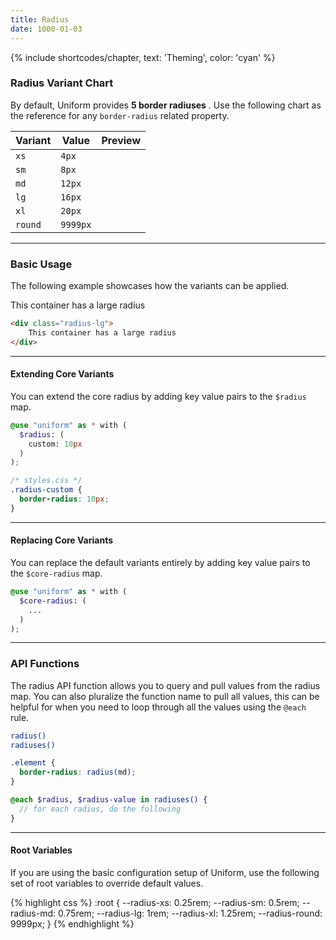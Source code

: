 ```yaml
---
title: Radius
date: 1000-01-03
---
```


{% include shortcodes/chapter, text: 'Theming', color: 'cyan' %}

### Radius Variant Chart

By default, Uniform provides **5 border radiuses** . Use the following chart as the reference for any `border-radius` related property.

<table class="table">
  <thead class="uppercase font-xs font-600 tracking-1 color-black">
    <tr>
      <th>
        Variant
      </th>
      <th>
        Value
      </th>
      <th>
        Preview
      </th>
    </tr>
  </thead>
  <tbody class="font-sm">
    <tr>
      <td><code class="color-teal-500">xs</code></td>
      <td><code class="color-gray-600">4px</code></td>
      <td>
        <div class="radius-sm bg-black w-12 h-12"></div>
      </td>
    </tr>
    <tr>
      <td><code class="color-teal-500">sm</code></td>
      <td><code class="color-gray-600">8px</code></td>
      <td>
        <div class="radius-sm bg-black w-12 h-12"></div>
      </td>
    </tr>
    <tr>
      <td><code class="color-teal-500">md</code></td>
      <td><code class="color-gray-600">12px</code></td>
      <td>
        <div class="radius-md bg-black w-12 h-12"></div>
      </td>
    </tr>
    <tr>
      <td><code class="color-teal-500">lg</code></td>
      <td><code class="color-gray-600">16px</code></td>
      <td>
        <div class="radius-lg bg-black w-12 h-12"></div>
      </td>
    </tr>
    <tr>
      <td><code class="color-teal-500">xl</code></td>
      <td><code class="color-gray-600">20px</code></td>
      <td>
        <div class="radius-lg bg-black w-12 h-12"></div>
      </td>
    </tr>
    <tr>
      <td><code class="color-teal-500">round</code></td>
      <td><code class="color-gray-600">9999px</code></td>
      <td>
        <div class="radius-round bg-black w-12 h-12"></div>
      </td>
    </tr>
  </tbody>
</table>

---

### Basic Usage

The following example showcases how the variants can be applied.

<section class="radius-sm bg-silver-100 p-6">
  <div class="w-100p p-5 bg-white align-center shadow-3 radius-lg">
    This container has a large radius
  </div>
</section>

```html
<div class="radius-lg">
	This container has a large radius
</div>
```

---

#### Extending Core Variants

You can extend the core radius by adding key value pairs to the `$radius` map.

```scss
@use "uniform" as * with (
  $radius: (
    custom: 10px
  )
);
```

```css
/* styles.css */
.radius-custom {
  border-radius: 10px;
}
```

---

#### Replacing Core Variants

You can replace the default variants entirely by adding key value pairs to the `$core-radius` map.

```scss
@use "uniform" as * with (
  $core-radius: (
    ...
  )
);
```

---

### API Functions

The radius API function allows you to query and pull values from the radius map. You can also pluralize the function name to pull all values, this can be helpful for when you need to loop through all the values using the `@each` rule.

```bash
radius()
radiuses()
```

```scss
.element {
  border-radius: radius(md);
}

@each $radius, $radius-value in radiuses() {
  // for each radius, do the following
}
```

---

#### Root Variables

If you are using the basic configuration setup of Uniform, use the following set of root variables to override default values.

<div class="bg-black radius-sm h-25 overflow-auto">
{% highlight css %}
:root {
  --radius-xs: 0.25rem;
  --radius-sm: 0.5rem;
  --radius-md: 0.75rem;
  --radius-lg: 1rem;
  --radius-xl: 1.25rem;
  --radius-round: 9999px;
}
{% endhighlight %}
</div>